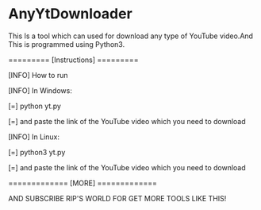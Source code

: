 # AnyYtDownloader
This Is a tool which can used for download any type of YouTube video.And This is programmed using Python3.

========= [Instructions] =========

[INFO] How to run

[INFO] In Windows:

[=] python yt.py

[=] and paste the link of the YouTube video which you need to download 

[INFO] In Linux:

[=] python3 yt.py

[=] and paste the link of the YouTube video which you need to download

============= [MORE] =============

AND SUBSCRIBE RIP'S WORLD FOR GET MORE TOOLS LIKE THIS!
